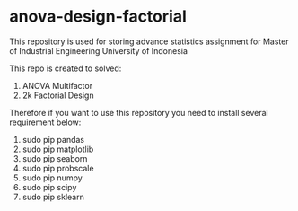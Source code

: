 # anova-design-factorial
This repository is used for storing advance statistics assignment for Master of Industrial Engineering University of Indonesia

This repo is created to solved:
1. ANOVA Multifactor
2. 2k Factorial Design

Therefore if you want to use this repository you need to install several requirement below:
1. sudo pip pandas
2. sudo pip matplotlib
3. sudo pip seaborn
4. sudo pip probscale
5. sudo pip numpy
6. sudo pip scipy
7. sudo pip sklearn
